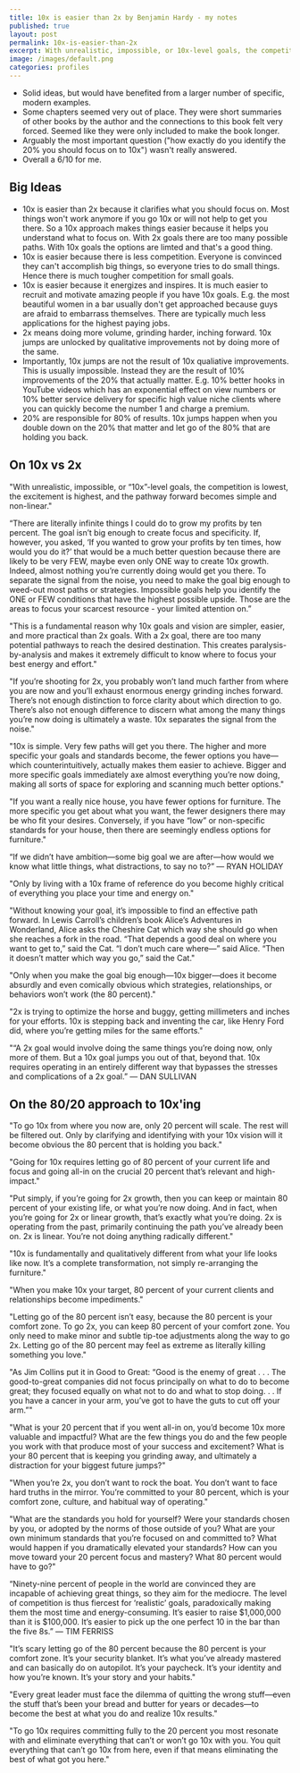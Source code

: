 ```yaml
---
title: 10x is easier than 2x by Benjamin Hardy - my notes
published: true
layout: post
permalink: 10x-is-easier-than-2x
excerpt: With unrealistic, impossible, or 10x-level goals, the competition is lowest, the excitement is highest, and the pathway forward becomes simple and non-linear.
image: /images/default.png
categories: profiles
---
```


* Solid ideas, but would have benefited from a larger number of specific, modern examples. 
* Some chapters seemed very out of place. They were short summaries of other books by the author and the connections to this book felt very forced. Seemed like they were only included to make the book longer.
* Arguably the most important question ("how exactly do you identify the 20% you should focus on to 10x") wasn't really answered.
* Overall a 6/10 for me.

## Big Ideas

* 10x is easier than 2x because it clarifies what you should focus on. Most things won't work anymore if you go 10x or will not help to get you there. So a 10x approach makes things easier because it helps you understand what to focus on. With 2x goals there are too many possible paths. With 10x goals the options are limted and that's a good thing.
* 10x is easier because there is less competition. Everyone is convinced they can't accomplish big things, so everyone tries to do small things. Hence there is much tougher competition for small goals.
* 10x is easier because it energizes and inspires. It is much easier to recruit and motivate amazing people if you have 10x goals. E.g. the most beautiful women in a bar usually don't get approached because guys are afraid to embarrass themselves. There are typically much less applications for the highest paying jobs. 
* 2x means doing more volume, grinding harder, inching forward. 10x jumps are unlocked by qualitative improvements not by doing more of the same.
* Importantly, 10x jumps are not the result of 10x qualiative improvements. This is usually impossible. Instead they are the result of 10% improvements of the 20% that actually matter. E.g. 10% better hooks in YouTube videos which has an exponential effect on view numbers or 10% better service delivery for specific high value niche clients where you can quickly become the number 1 and charge a premium.
* 20% are responsible for 80% of results. 10x jumps happen when you double down on the 20% that matter and let go of the 80% that are holding you back.


## On 10x vs 2x

"With unrealistic, impossible, or “10x”-level goals, the competition is lowest, the excitement is highest, and the pathway forward becomes simple and non-linear."

“There are literally infinite things I could do to grow my profits by ten percent. The goal isn’t big enough to create focus and specificity. If, however, you asked, ‘If you wanted to grow your profits by ten times, how would you do it?’ that would be a much better question because there are likely to be very FEW, maybe even only ONE way to create 10x growth. Indeed, almost nothing you’re currently doing would get you there. To separate the signal from the noise, you need to make the goal big enough to weed-out most paths or strategies. Impossible goals help you identify the ONE or FEW conditions that have the highest possible upside. Those are the areas to focus your scarcest resource - your limited attention on.”

"This is a fundamental reason why 10x goals and vision are simpler, easier, and more practical than 2x goals. With a 2x goal, there are too many potential pathways to reach the desired destination. This creates paralysis-by-analysis and makes it extremely difficult to know where to focus your best energy and effort."

"If you’re shooting for 2x, you probably won’t land much farther from where you are now and you’ll exhaust enormous energy grinding inches forward. There’s not enough distinction to force clarity about which direction to go. There’s also not enough difference to discern what among the many things you’re now doing is ultimately a waste. 10x separates the signal from the noise."

"10x is simple. Very few paths will get you there. The higher and more specific your goals and standards become, the fewer options you have—which counterintuitively, actually makes them easier to achieve. Bigger and more specific goals immediately axe almost everything you’re now doing, making all sorts of space for exploring and scanning much better options."

"If you want a really nice house, you have fewer options for furniture. The more specific you get about what you want, the fewer designers there may be who fit your desires. Conversely, if you have “low” or non-specific standards for your house, then there are seemingly endless options for furniture."

“If we didn’t have ambition—some big goal we are after—how would we know what little things, what distractions, to say no to?” — RYAN HOLIDAY

"Only by living with a 10x frame of reference do you become highly critical of everything you place your time and energy on."

"Without knowing your goal, it’s impossible to find an effective path forward. In Lewis Carroll’s children’s book Alice’s Adventures in Wonderland, Alice asks the Cheshire Cat which way she should go when she reaches a fork in the road. “That depends a good deal on where you want to get to,” said the Cat. “I don’t much care where—” said Alice. “Then it doesn’t matter which way you go,” said the Cat."

"Only when you make the goal big enough—10x bigger—does it become absurdly and even comically obvious which strategies, relationships, or behaviors won’t work (the 80 percent)."

"2x is trying to optimize the horse and buggy, getting millimeters and inches for your efforts. 10x is stepping back and inventing the car, like Henry Ford did, where you’re getting miles for the same efforts."

"“A 2x goal would involve doing the same things you’re doing now, only more of them. But a 10x goal jumps you out of that, beyond that. 10x requires operating in an entirely different way that bypasses the stresses and complications of a 2x goal.” — DAN SULLIVAN


## On the 80/20 approach to 10x'ing

"To go 10x from where you now are, only 20 percent will scale. The rest will be filtered out. Only by clarifying and identifying with your 10x vision will it become obvious the 80 percent that is holding you back."

"Going for 10x requires letting go of 80 percent of your current life and focus and going all-in on the crucial 20 percent that’s relevant and high-impact."

"Put simply, if you’re going for 2x growth, then you can keep or maintain 80 percent of your existing life, or what you’re now doing. And in fact, when you’re going for 2x or linear growth, that’s exactly what you’re doing. 2x is operating from the past, primarily continuing the path you’ve already been on. 2x is linear. You’re not doing anything radically different."

"10x is fundamentally and qualitatively different from what your life looks like now. It’s a complete transformation, not simply re-arranging the furniture."

"When you make 10x your target, 80 percent of your current clients and relationships become impediments."

"Letting go of the 80 percent isn’t easy, because the 80 percent is your comfort zone. To go 2x, you can keep 80 percent of your comfort zone. You only need to make minor and subtle tip-toe adjustments along the way to go 2x. Letting go of the 80 percent may feel as extreme as literally killing something you love."

"As Jim Collins put it in Good to Great: “Good is the enemy of great . . . The good-to-great companies did not focus principally on what to do to become great; they focused equally on what not to do and what to stop doing. . . If you have a cancer in your arm, you’ve got to have the guts to cut off your arm.”"

"What is your 20 percent that if you went all-in on, you’d become 10x more valuable and impactful? What are the few things you do and the few people you work with that produce most of your success and excitement? What is your 80 percent that is keeping you grinding away, and ultimately a distraction for your biggest future jumps?"

"When you’re 2x, you don’t want to rock the boat. You don’t want to face hard truths in the mirror. You’re committed to your 80 percent, which is your comfort zone, culture, and habitual way of operating."

"What are the standards you hold for yourself? Were your standards chosen by you, or adopted by the norms of those outside of you? What are your own minimum standards that you’re focused on and committed to? What would happen if you dramatically elevated your standards? How can you move toward your 20 percent focus and mastery? What 80 percent would have to go?"

“Ninety-nine percent of people in the world are convinced they are incapable of achieving great things, so they aim for the mediocre. The level of competition is thus fiercest for ‘realistic’ goals, paradoxically making them the most time and energy-consuming. It’s easier to raise $1,000,000 than it is $100,000. It’s easier to pick up the one perfect 10 in the bar than the five 8s.” — TIM FERRISS

"It’s scary letting go of the 80 percent because the 80 percent is your comfort zone. It’s your security blanket. It’s what you’ve already mastered and can basically do on autopilot. It’s your paycheck. It’s your identity and how you’re known. It’s your story and your habits."

"Every great leader must face the dilemma of quitting the wrong stuff—even the stuff that’s been your bread and butter for years or decades—to become the best at what you do and realize 10x results."

"To go 10x requires committing fully to the 20 percent you most resonate with and eliminate everything that can’t or won’t go 10x with you. You quit everything that can’t go 10x from here, even if that means eliminating the best of what got you here."